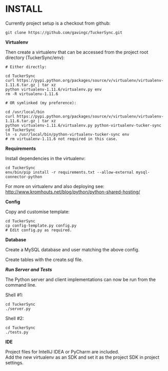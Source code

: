 INSTALL
=======

Currently project setup is a checkout from github:

    git clone https://github.com/gavingc/TuckerSync.git


**Virtualenv**

Then create a virtualenv that can be accessed from the project root directory (TuckerSync/env):

    # Either directly:

    cd TuckerSync
    curl https://pypi.python.org/packages/source/v/virtualenv/virtualenv-1.11.6.tar.gz | tar xz
    python virtualenv-1.11.6/virtualenv.py env
    rm -R virtualenv-1.11.6

    # OR symlinked (my preference):

    cd /usr/local/bin
    curl https://pypi.python.org/packages/source/v/virtualenv/virtualenv-1.11.6.tar.gz | tar xz
    python virtualenv-1.11.6/virtualenv.py python-virtualenv-tucker-sync
    cd TuckerSync
    ln -s /usr/local/bin/python-virtualenv-tucker-sync env
    # rm virtualenv-1.11.6 not required in this case.

**Requirements**

Install dependencies in the virtualenv:

    cd TuckerSync
    env/bin/pip install -r requirements.txt --allow-external mysql-connector-python

For more on virtualenv and also deploying see:  
http://www.kromhouts.net/blog/python/python-shared-hosting/

**Config**

Copy and customise template:

    cd TuckerSync
    cp config-template.py config.py
    # Edit config.py as required.
    
**Database**

Create a MySQL database and user matching the above config.

Create tables with the create.sql file.

***Run Server and Tests***

The Python server and client implementations can now be run from the command line.

Shell #1:
    
    cd TuckerSync
    ./server.py  

Shell #2:
    
    cd TuckerSync
    ./tests.py

**IDE**

Project files for IntelliJ IDEA or PyCharm are included.  
Add the new virtualenv as an SDK and set it as the project SDK in project settings.
